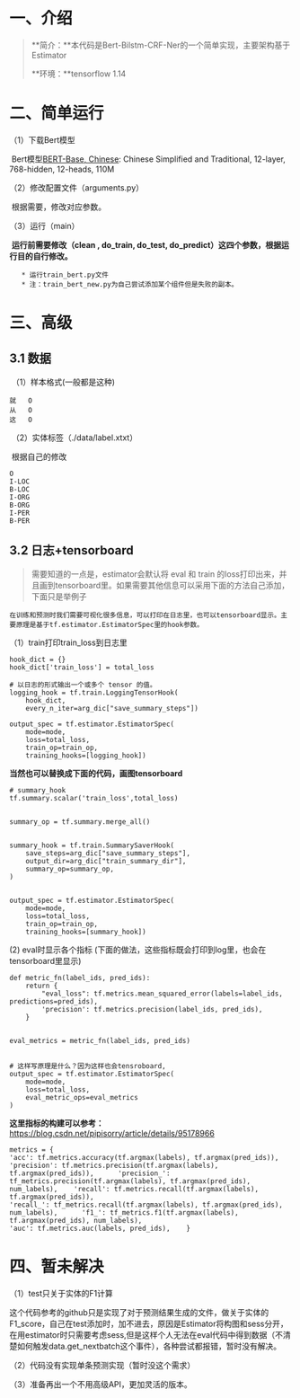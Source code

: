 # 一、介绍



> **简介：**本代码是Bert-Bilstm-CRF-Ner的一个简单实现，主要架构基于Estimator
>
> **环境：**tensorflow 1.14



# 二、简单运行

（1）下载Bert模型

​			Bert模型[BERT-Base, Chinese](https://storage.googleapis.com/bert_models/2018_11_03/chinese_L-12_H-768_A-12.zip): Chinese Simplified and Traditional, 12-layer, 768-hidden, 12-heads, 110M 



（2）修改配置文件（arguments.py）

​		 	根据需要，修改对应参数。



（3）运行（main）

​		**运行前需要修改（clean , do_train, do_test, do_predict）这四个参数，根据运行目的自行修改。**

       * 运行train_bert.py文件
       * 注：train_bert_new.py为自己尝试添加某个组件但是失败的副本。



# 三、高级

## 3.1 数据

​    （1）样本格式(一般都是这种)

```
就	O
从	O
这	O
```



​    （2）实体标签（./data/label.xtxt）

​		根据自己的修改

```
O
I-LOC
B-LOC
I-ORG
B-ORG
I-PER
B-PER
```



## 3.2 日志+tensorboard

> 需要知道的一点是，estimator会默认将 eval 和 train 的loss打印出来，并且画到tensorboard里。如果需要其他信息可以采用下面的方法自己添加，下面只是举例子



  	在训练和预测时我们需要可视化很多信息，可以打印在日志里，也可以tensorboard显示。主要原理是基于tf.estimator.EstimatorSpec里的hook参数。

（1）train打印train_loss到日志里

```
hook_dict = {}
hook_dict['train_loss'] = total_loss

# 以日志的形式输出一个或多个 tensor 的值。
logging_hook = tf.train.LoggingTensorHook(
    hook_dict,
    every_n_iter=arg_dic["save_summary_steps"])

output_spec = tf.estimator.EstimatorSpec(
    mode=mode,
    loss=total_loss,
    train_op=train_op,
    training_hooks=[logging_hook])
```



**当然也可以替换成下面的代码，画图tensorboard**



```
# summary_hook
tf.summary.scalar('train_loss',total_loss)


summary_op = tf.summary.merge_all()


summary_hook = tf.train.SummarySaverHook(
    save_steps=arg_dic["save_summary_steps"],
    output_dir=arg_dic["train_summary_dir"],
    summary_op=summary_op,
)


output_spec = tf.estimator.EstimatorSpec(
    mode=mode,
    loss=total_loss,
    train_op=train_op,
    training_hooks=[summary_hook])
```





(2) eval时显示各个指标 (下面的做法，这些指标既会打印到log里，也会在tensorboard里显示)

```
def metric_fn(label_ids, pred_ids):
    return {
        "eval_loss": tf.metrics.mean_squared_error(labels=label_ids, predictions=pred_ids),
        'precision': tf.metrics.precision(label_ids, pred_ids),
    }


eval_metrics = metric_fn(label_ids, pred_ids)


# 这样写原理是什么？因为这样也会tensroboard,
output_spec = tf.estimator.EstimatorSpec(
    mode=mode,
    loss=total_loss,
    eval_metric_ops=eval_metrics
)
```



**这里指标的构建可以参考：**     https://blog.csdn.net/pipisorry/article/details/95178966
    

```
metrics = {      
'acc': tf.metrics.accuracy(tf.argmax(labels), tf.argmax(pred_ids)),      
'precision': tf.metrics.precision(tf.argmax(labels), tf.argmax(pred_ids)),      'precision_': tf_metrics.precision(tf.argmax(labels), tf.argmax(pred_ids), num_labels),    'recall': tf.metrics.recall(tf.argmax(labels), tf.argmax(pred_ids)),      
'recall_': tf_metrics.recall(tf.argmax(labels), tf.argmax(pred_ids), num_labels),      'f1_': tf_metrics.f1(tf.argmax(labels), tf.argmax(pred_ids), num_labels),      
'auc': tf.metrics.auc(labels, pred_ids),    }
```





# 四、暂未解决

（1）test只关于实体的F1计算

​			这个代码参考的github只是实现了对于预测结果生成的文件，做关于实体的F1_score，自己在test添加时，加不进去，原因是Estimator将构图和sess分开，在用estimator时只需要考虑sess,但是这样个人无法在eval代码中得到数据（不清楚如何触发data.get_nextbatch这个事件），各种尝试都报错，暂时没有解决。



（2）代码没有实现单条预测实现（暂时没这个需求）



（3）准备再出一个不用高级API，更加灵活的版本。

























